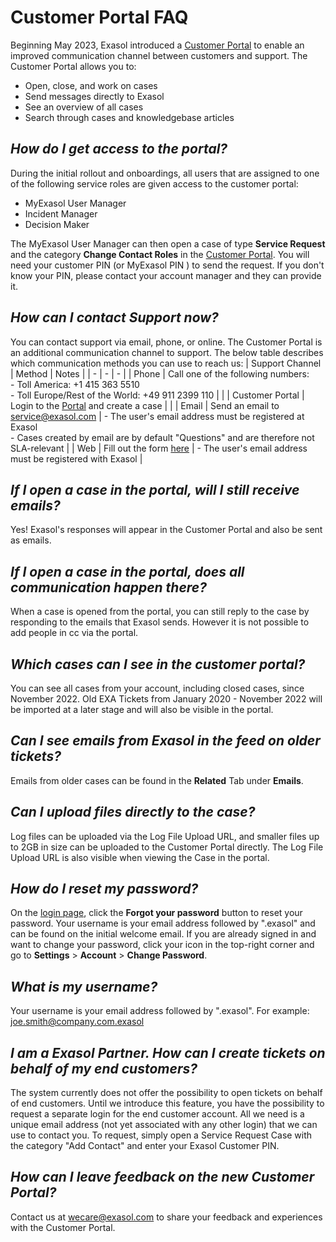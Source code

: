 # Customer Portal FAQ

Beginning May 2023, Exasol introduced a [Customer Portal](https://exasol.my.site.com/customers/) to enable an improved communication channel between customers and support.  The Customer Portal allows you to:
- Open, close, and work on cases
- Send messages directly to Exasol
- See an overview of all cases
- Search through cases and knowledgebase articles

## *How do I get access to the portal?*

During the initial rollout and onboardings, all users that are assigned to one of the following service roles are given access to the customer portal:
- MyExasol User Manager
- Incident Manager
- Decision Maker

The MyExasol User Manager can then open a case of type **Service Request**  and the category **Change Contact Roles** in the [Customer Portal](https://exasol.my.site.com/customers/). You will need your customer PIN (or MyExasol PIN ) to send the request. If you don't know your PIN, please contact your account manager and they can provide it. 

## *How can I contact Support now?*

You can contact support via email, phone, or online. The Customer Portal is an additional communication channel to support. The below table describes which communication methods you can use to reach us:
| Support Channel | Method | Notes |
| - | - | - |
| Phone | Call one of the following numbers:<br /> - Toll America: +1 415 363 5510<br />- Toll Europe/Rest of the World: +49 911 2399 110 | | 
| Customer Portal | Login to the [Portal](https://exasol.my.site.com/customers/s/) and create a case | | 
| Email | Send an email to [service@exasol.com](mailto:service@exasol.com) | - The user's email address must be registered at Exasol<br />- Cases created by email are by default "Questions" and are therefore not SLA-relevant |
| Web | Fill out the form [here](https://exasol.my.site.com/s/create-new-case?language=en_US) | - The user's email address must be registered with Exasol |

## *If I open a case in the portal, will I still receive emails?*

Yes! Exasol's responses will appear in the Customer Portal and also be sent as emails.

## *If I open a case in the portal, does all communication happen there?*

When a case is opened from the portal, you can still reply to the case by responding to the emails that Exasol sends. However it is not possible to add people in cc via the portal. 

## *Which cases can I see in the customer portal?*

You can see all cases from your account, including closed cases, since November 2022. Old EXA Tickets from January 2020 - November 2022 will be imported at a later stage and will also be visible in the portal.    

## *Can I see emails from Exasol in the feed on older tickets?*

Emails from older cases can be found in the **Related** Tab under **Emails**.  

## *Can I upload files directly to the case?*

Log files can be uploaded via the Log File Upload URL, and smaller files up to 2GB in size can be uploaded to the Customer Portal directly. The Log File Upload URL is also visible when viewing the Case in the portal. 

## *How do I reset my password?*

On the [login page](https://exasol.my.site.com/customers), click the **Forgot your password** button to reset your password. Your username is your email address followed by ".exasol" and can be found on the initial welcome email. If you are already signed in and want to change your password, click your icon in the top-right corner and go to **Settings** &gt; **Account** &gt; **Change Password**.

## *What is my username?*

Your username is your email address followed by ".exasol". For example: joe.smith@company.com.exasol

## *I am a Exasol Partner. How can I create tickets on behalf of my end customers?*

The system currently does not offer the possibility to open tickets on behalf of end customers. Until we introduce this feature, you have the possibility to request a separate login for the end customer account. All we need is a unique email address (not yet associated with any other login) that we can use to contact you. To request, simply open a Service Request Case with the category "Add Contact" and enter your Exasol Customer PIN.

## *How can I leave feedback on the new Customer Portal?*

Contact us at [wecare@exasol.com](mailto:wecare@exasol.com) to share your feedback and experiences with the Customer Portal.
